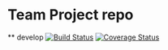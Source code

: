 # Team Project repo
** develop
[![Build Status](https://app.travis-ci.com/gcivil-nyu-org/INET-Wednesday-Spring2023-Team-3.svg?branch=develop)](https://app.travis-ci.com/gcivil-nyu-org/INET-Wednesday-Spring2023-Team-3)
[![Coverage Status](https://coveralls.io/repos/github/gcivil-nyu-org/INET-Wednesday-Spring2023-Team-3/badge.svg?branch=develop)](https://coveralls.io/github/gcivil-nyu-org/INET-Wednesday-Spring2023-Team-3?branch=develop)
